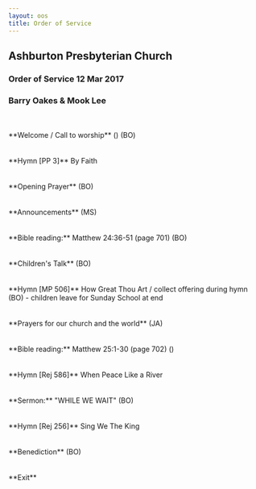 ```yaml
---
layout: oos
title: Order of Service
---
```

## Ashburton Presbyterian Church
### Order of Service 12 Mar 2017
### Barry Oakes & Mook Lee

<br>
<br>
**Welcome / Call to worship**  () (BO)
<br>
<br>
<br>
**Hymn [PP 3]** By Faith
<br>
<br>
<br>
**Opening Prayer** (BO)
<br>
<br>
<br>
**Announcements** (MS) 
<br>
<br>
<br>
**Bible reading:** Matthew 24:36-51 (page 701) (BO)
<br>
<br>
<br>
**Children's Talk** (BO)
<br>
<br>
<br>
**Hymn [MP 506]** How Great Thou Art / collect offering during hymn  (BO) - children leave for Sunday School at end
<br>
<br>
<br>
**Prayers for our church and the world** (JA)
<br>
<br>
<br>
**Bible reading:** Matthew 25:1-30 (page 702)  ()
<br>
<br>
<br>
**Hymn [Rej 586]** When Peace Like a River
<br>
<br>
<br>
**Sermon:** "WHILE WE WAIT"  (BO) 
<br>
<br>
<br>
**Hymn [Rej 256]** Sing We The King
<br>
<br>
<br>
**Benediction** (BO)
<br>
<br>
<br>
**Exit**


